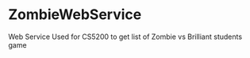 ZombieWebService
================

Web Service Used for CS5200 to get list of Zombie vs Brilliant students game
